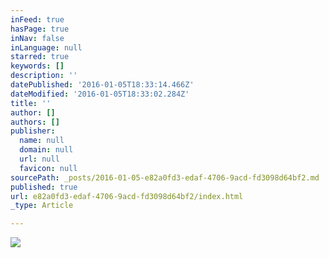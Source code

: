 ```yaml
---
inFeed: true
hasPage: true
inNav: false
inLanguage: null
starred: true
keywords: []
description: ''
datePublished: '2016-01-05T18:33:14.466Z'
dateModified: '2016-01-05T18:33:02.284Z'
title: ''
author: []
authors: []
publisher:
  name: null
  domain: null
  url: null
  favicon: null
sourcePath: _posts/2016-01-05-e82a0fd3-edaf-4706-9acd-fd3098d64bf2.md
published: true
url: e82a0fd3-edaf-4706-9acd-fd3098d64bf2/index.html
_type: Article

---
```

![](https://the-grid-user-content.s3-us-west-2.amazonaws.com/7241751a-a5d6-4c70-b6c8-eb6a6b06a368.jpg)